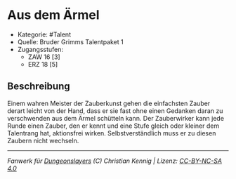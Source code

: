 <!---
Dies ist ein Fanwerk für DUNGEONSLAYERS (C) von Christian Kennig

Quellen:      [Bruder Grimms Talentpaket 1](https://www.f-space.de/ds4/downloads.html)
              [Talentbeschreibungen](https://www.f-space.de/ds4/tools-talentcards.html)
License:      [CC-BY-NC-SA 4.0](https://creativecommons.org/licenses/by-nc-sa/4.0/deed.de)
Richtlinien:  [Fanwerkrichtlinien](https://www.dungeonslayers.net/fanwerk-richtlinien/)
Autor:        Zauberlehrling
-->

  
# Aus dem Ärmel  
- Kategorie: #Talent  
- Quelle: Bruder Grimms Talentpaket 1  
- Zugangsstufen:  
  - ZAW 16 [3]  
  - ERZ 18 [5]  

## Beschreibung  
Einem wahren Meister der Zauberkunst gehen die einfachsten Zauber derart leicht von der Hand, dass er sie fast ohne einen Gedanken daran zu verschwenden aus dem Ärmel schütteln kann. Der Zauberwirker kann jede Runde einen Zauber, den er kennt und eine Stufe gleich oder kleiner dem Talentrang hat, aktionsfrei wirken. Selbstverständlich muss er zu diesen Zaubern nicht wechseln.


___  
*Fanwerk für [Dungeonslayers](https://www.dungeonslayers.net/) (C) Christian Kennig | Lizenz: [CC-BY-NC-SA 4.0](https://creativecommons.org/licenses/by-nc-sa/4.0/deed.de)*  